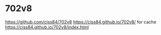 # 702v8
https://github.com/ciss84/702v8
https://ciss84.github.io/702v8/
for cache
https://ciss84.github.io/702v8/index.html
